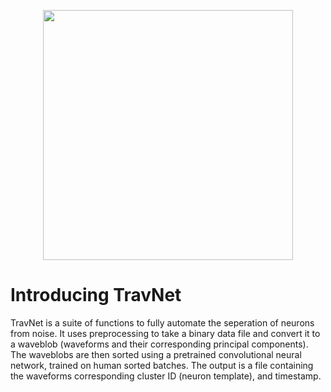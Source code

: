 <p align="center">
  <img src="https://github.com/neurodynamics-ai/travnet/blob/main/TravNet.repo.jpg" width="400"/>
</p>


# Introducing TravNet
 
TravNet is a suite of functions to fully automate the seperation of neurons from noise. It uses preprocessing to take a binary data file and convert it to a waveblob (waveforms and their corresponding principal components). The waveblobs are then sorted using a pretrained convolutional neural network, trained on human sorted batches. The output is a file containing the waveforms corresponding cluster ID (neuron template), and timestamp.


